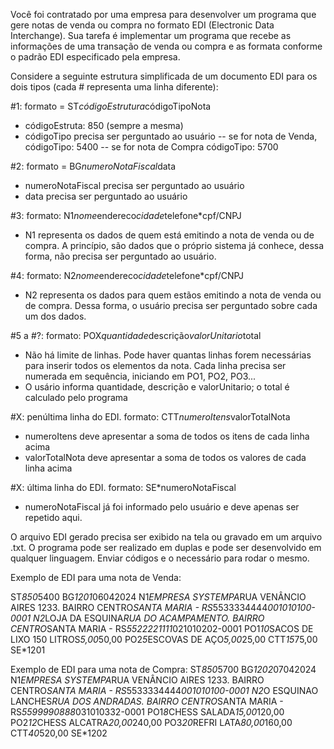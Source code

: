 Você foi contratado por uma empresa para desenvolver um programa que gere notas de venda ou compra no formato EDI (Electronic Data Interchange). Sua tarefa é implementar um programa que recebe as informações de uma transação de venda ou compra e as formata conforme o padrão EDI especificado pela empresa.

Considere a seguinte estrutura simplificada de um documento EDI para os dois tipos (cada # representa uma linha diferente):

#1: formato = ST*códigoEstrutura*códigoTipoNota
- códigoEstruta: 850 (sempre a mesma)
- códigoTipo precisa ser perguntado ao usuário
-- se for nota de Venda, códigoTipo: 5400
-- se for nota de Compra códigoTipo: 5700

#2: formato = BG*numeroNotaFiscal*data
- numeroNotaFiscal precisa ser perguntado ao usuário
- data precisa ser perguntado ao usuário

#3: formato: N1*nome*endereco*cidade*telefone*cpf/CNPJ
- N1 representa os dados de quem está emitindo a nota de venda ou de compra. A princípio, são dados que o próprio sistema já conhece, dessa forma, não precisa ser perguntado ao usuário.

#4: formato: N2*nome*endereco*cidade*telefone*cpf/CNPJ
- N2 representa os dados para quem estãos emitindo a nota de venda ou de compra. Dessa forma, o usuário precisa ser perguntado sobre cada um dos dados.

#5 a #?: formato: POX*quantidade*descrição*valorUnitario*total
- Não há limite de linhas. Pode haver quantas linhas forem necessárias para inserir todos os elementos da nota. Cada linha precisa ser numerada em sequência, iniciando em PO1, PO2, PO3...
- O usário informa quantidade, descrição e valorUnitario; o total é calculado pelo programa

#X: penúltima linha do EDI. formato: CTT*numeroItens*valorTotalNota
- numeroItens deve apresentar a soma de todos os itens de cada linha acima
- valorTotalNota deve apresentar a soma de todos os valores de cada linha acima

#X: última linha do EDI. formato: SE*numeroNotaFiscal
- numeroNotaFiscal já foi informado pelo usuário e deve apenas ser repetido aqui.

O arquivo EDI gerado precisa ser exibido na tela ou gravado em um arquivo .txt. O programa pode ser realizado em duplas e pode ser desenvolvido em qualquer linguagem. Enviar códigos e o necessário para rodar o mesmo.

Exemplo de EDI para uma nota de Venda:

ST*850*5400
BG*1201*06042024
N1*EMPRESA SYSTEMPA*RUA VENÂNCIO AIRES 1233. BAIRRO CENTRO*SANTA MARIA - RS*5533334444*001010100-0001
N2*LOJA DA ESQUINA*RUA DO ACAMPAMENTO. BAIRRO CENTRO*SANTA MARIA - RS*5522221111*021010202-0001
PO1*10*SACOS DE LIXO 150 LITROS*5,00*50,00
PO2*5*ESCOVAS DE AÇO*5,00*25,00
CTT*15*75,00
SE*1201

Exemplo de EDI para uma nota de Compra:
ST*850*5700
BG*1202*07042024
N1*EMPRESA SYSTEMPA*RUA VENÂNCIO AIRES 1233. BAIRRO CENTRO*SANTA MARIA - RS*5533334444*001010100-0001
N2*O ESQUINAO LANCHES*RUA DOS ANDRADAS. BAIRRO CENTRO*SANTA MARIA - RS*5599990888*031010332-0001
PO1*8*CHESS SALADA*15,00*120,00
PO2*12*CHESS ALCATRA*20,00*240,00
PO3*20*REFRI LATA*80,00*160,00
CTT*40*520,00
SE*1202